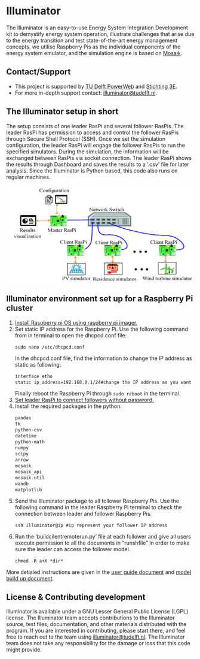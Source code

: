 # Illuminator
The Illuminator is an easy-to-use Energy System Integration 
Development kit to demystify energy system operation, illustrate challenges 
that arise due to the energy transition and test 
state-of-the-art energy management concepts. we utilise Raspberry Pis
as the individual components of the energy system emulator, 
and the simulation engine is based on [Mosaik](https://mosaik.offis.de/).

## Contact/Support
* This project is supported by [TU Delft PowerWeb](https://www.tudelft.nl/powerweb) and [Stichting 3E](https://www.stichting3e.nl/).
* For more in-depth support contact: illuminator@tudelft.nl.

## The Illuminator setup in short
The setup consists of one leader RasPi and several follower RasPis.
The leader RasPi has permission to access and control the
follower RasPis through Secure Shell Protocol (SSH). Once we
set the simulation configuration, the leader RasPi will engage
the follower RasPis to run the specified simulators. During the
simulation, the information will be exchanged between RasPis via socket connection.
The leader RasPi shows the results through Dashboard and saves the results
to a ’.csv’ file for later analysis. 
Since the Illuminator is Python based, this code also runs on regular machines.
<div align="center">
	<img align="center" src="docs/Figure/Structure.jpg" width="500">
</div>

## Illuminator environment set up for a Raspberry Pi cluster
1. [Install Raspberry pi OS using raspberry pi imager.](https://www.raspberrypi.com/software/)
2. Set static IP address for the Raspberry Pi.
    Use the following command from in terminal to open the dhcpcd.conf file:
    ```
    sudo nano /etc/dhcpcd.conf
    ```
   In the dhcpcd.conf file, find the information to change the IP address as static as following:
   ```
   interface etho
   static ip_address=192.168.0.1/24#change the IP address as you want
   ```
   Finally reboot the Raspberry Pi through `sudo reboot` in the terminal.
3. [Set leader RasPi to connect followers without password.](https://www.digitalocean.com/community/tutorials/how-to-set-up-ssh-keys-2)
4. Install the required packages in the python.
   ```
   pandas
   tk
   python-csv
   datetime
   python-math
   numpy
   scipy
   arrow
   mosaik
   mosaik_api
   mosaik.util
   wandb
   matplotlib
   ```
5. Send the Illuminator package to all follower Raspberry Pis. Use the following command in the leader Raspberry Pi terminal to check the connection 
between leader and follower Raspberry Pis. 
   ```
   ssh illuminator@ip #ip represent your follower IP address
   ```
6. Run the ‘buildcilentremoterun.py’ file at each follower and give all users execute permission to all the documents in “runshfile” in order 
to make sure the leader can access the follower model.
   ```
   chmod -R a+X *dir*
   ```

More detialed instructions are given in the [user guide document](User%20guide%20document.md) and [model build up document](Models.md).
## License & Contributing development
Illuminator is available under a GNU Lesser General Public License (LGPL) license.
The Illuminator team accepts contributions to the Illuminator source, test files, documentation, and other materials distributed with the program.
If you are interested in contributing, please start there, and feel free to reach out to the team using illuminator@tudelft.nl. The Illuminator team does not take any responsibility for the damage or loss that this code might provide. 
